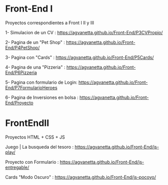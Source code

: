 # Front-End I
Proyectos correspondientes a Front I II y III

1- Simulacion de un CV : https://agvanetta.github.io/Front-End/P3CVPropio/

2- Pagina de un "Pet Shop" : https://agvanetta.github.io/Front-End/P4PetShop/

3- Pagina con "Cards" :  https://agvanetta.github.io/Front-End/P5Cards/

4- Pagina de una "Pizzeria" : https://agvanetta.github.io/Front-End/P6Pizzeria

5- Pagina con formulario de Login: https://agvanetta.github.io/Front-End/P7FormularioHeroes

6- Pagina de Inversiones en bolsa :  https://agvanetta.github.io/Front-End/Proyecto

# FrontEndII
Proyectos HTML + CSS + JS

Juego | La busqueda del tesoro : https://agvanetta.github.io/Front-End/js-play/

Proyecto con Formulario : https://agvanetta.github.io/Front-End/js-entregable/

Cards "Modo Oscuro" : https://agvanetta.github.io/Front-End/js-pocoyo/
